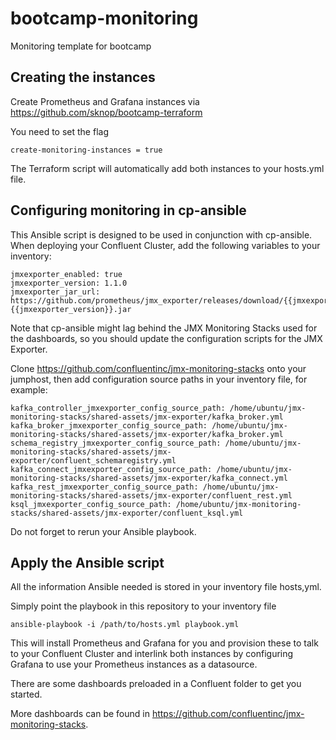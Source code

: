 # bootcamp-monitoring
Monitoring template for bootcamp

## Creating the instances
Create Prometheus and Grafana instances via https://github.com/sknop/bootcamp-terraform

You need to set the flag 

    create-monitoring-instances = true

The Terraform script will automatically add both instances to your hosts.yml file.

## Configuring monitoring in cp-ansible

This Ansible script is designed to be used in conjunction with cp-ansible.
When deploying your Confluent Cluster, add the following variables to your inventory:

    jmxexporter_enabled: true
    jmxexporter_version: 1.1.0
    jmxexporter_jar_url: https://github.com/prometheus/jmx_exporter/releases/download/{{jmxexporter_version}}/jmx_prometheus_javaagent-{{jmxexporter_version}}.jar

Note that cp-ansible might lag behind the JMX Monitoring Stacks used for the dashboards,
so you should update the configuration scripts for the JMX Exporter.

Clone https://github.com/confluentinc/jmx-monitoring-stacks onto your jumphost, then
add configuration source paths in your inventory file, for example:

    kafka_controller_jmxexporter_config_source_path: /home/ubuntu/jmx-monitoring-stacks/shared-assets/jmx-exporter/kafka_broker.yml
    kafka_broker_jmxexporter_config_source_path: /home/ubuntu/jmx-monitoring-stacks/shared-assets/jmx-exporter/kafka_broker.yml
    schema_registry_jmxexporter_config_source_path: /home/ubuntu/jmx-monitoring-stacks/shared-assets/jmx-exporter/confluent_schemaregistry.yml
    kafka_connect_jmxexporter_config_source_path: /home/ubuntu/jmx-monitoring-stacks/shared-assets/jmx-exporter/kafka_connect.yml
    kafka_rest_jmxexporter_config_source_path: /home/ubuntu/jmx-monitoring-stacks/shared-assets/jmx-exporter/confluent_rest.yml
    ksql_jmxexporter_config_source_path: /home/ubuntu/jmx-monitoring-stacks/shared-assets/jmx-exporter/confluent_ksql.yml

Do not forget to rerun your Ansible playbook.

## Apply the Ansible script

All the information Ansible needed is stored in your inventory file hosts,yml.

Simply point the playbook in this repository to your inventory file

    ansible-playbook -i /path/to/hosts.yml playbook.yml

This will install Prometheus and Grafana for you and provision these 
to talk to your Confluent Cluster and interlink both instances by configuring Grafana to 
use your Prometheus instances as a datasource.

There are some dashboards preloaded in a Confluent folder to get you started.

More dashboards can be found in https://github.com/confluentinc/jmx-monitoring-stacks.


